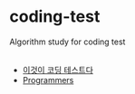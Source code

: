 # coding-test
Algorithm study for coding test<br><br>

- [이것이 코딩 테스트다](https://oceanic-warlock-341.notion.site/2805e1f488124490ac9c810c28904402?v=380c305433e94a3eac2a9703d9a987bf)
- [Programmers](https://oceanic-warlock-341.notion.site/9628c04e837b4e60b6a0f3e4f91b8ebf?v=e0832dcff3ef4e9fb450fc71e23702c5)
